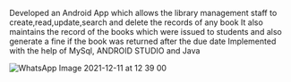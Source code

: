 Developed an Android App which allows the library
management staff to create,read,update,search and delete the
records of any book
It also maintains the record of the books which were issued to
students and also generate a fine if the book was returned after
the due date
Implemented with the help of MySql, ANDROID STUDIO and Java

![WhatsApp Image 2021-12-11 at 12 39 00](https://user-images.githubusercontent.com/77408307/145668638-33186a95-291b-4e4d-9e35-25cf1c76dca8.jpeg)
